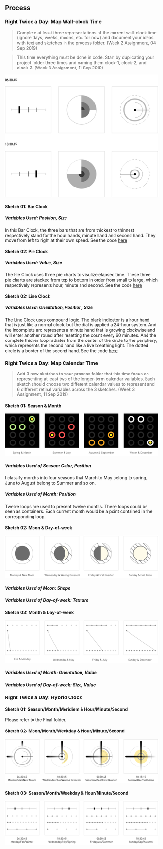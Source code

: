 ## Process 
### Right Twice a Day: Map Wall-clock Time
> Complete at least three representations of the current wall-clock time (ignore days, weeks, moons, etc. for now) and document your ideas with text and sketches in the process folder. (Week 2 Assignment, 04 Sep 2019)

> This time everything must be done in code. Start by duplicating your project folder three times and naming them clock-1, clock-2, and clock-3. (Week 3 Assignment, 11 Sep 2019)

![illustrative images](./Sketch_wall_clock.jpg)
#### Sketch 01: Bar Clock
##### Variables Used: Position, Size
In this Bar Clock, the three bars that are from thickest to thinnest respectively stand for the hour hands, minute hand and second hand. They move from left to right at their own speed.
See the code [here](https://github.com/gitacoco/dvia-2019/tree/master/1.mapping-time/clock1_BarClock)

#### Sketch 02: Pie Clock
##### Variables Used: Value, Size
The Pie Clock uses three pie charts to visulize elapsed time. These three pie charts are stacked from top to bottom in order from small to large, which respectively represents hour, minute and second.
See the code [here](https://github.com/gitacoco/dvia-2019/tree/master/1.mapping-time/clock2_PieClock)

#### Sketch 02: Line Clock
##### Variables Used: Orientation, Position, Size
The Line Clock uses compound logic. The black indicator is a hour hand that is just like a normal clock, but the dial is applied a 24-hour system. And the incomplete arc represents a minute hand that is growing clockwise and will enter another round after resetting the count every 60 minutes. And the complete thicker loop radiates from the center of the circle to the periphery, which represents the second hand like a live breathing light. The dotted circle is a border of the second hand.
See the code [here](https://github.com/gitacoco/dvia-2019/tree/master/1.mapping-time/clock3_LineClock)


### Right Twice a Day: Map Calendar Time
> Add 3 new sketches to your process folder that this time focus on representing at least two of the longer-term calendar variables. Each sketch should choose two different calendar values to represent and 6 different retinal variables across the 3 sketches. (Week 3 Assignment, 11 Sep 2019)

#### Sketch 01: Season & Month
![illustrative images](./Sketch1_calendar_time.jpg)
##### Variables Used of Season: Color, Position
I classify months into four seasons that March to May belong to spring, June to August belong to Summer and so on.
##### Variables Used of Month: Position
Twelve loops are used to present twelve months. These loops could be seen as containers. Each current month would be a point contained in the corresponding loop.

#### Sketch 02: Moon & Day-of-week
![illustrative images](./Sketch2_calendar_time.jpg)
##### Variables Used of Moon: Shape
##### Variables Used of Day-of-week: Texture

#### Sketch 03: Month & Day-of-week
![illustrative images](./Sketch3_calendar_time.jpg)
##### Variables Used of Month: Orientation, Value
##### Variables Used of Day-of-week: Size, Value

### Right Twice a Day: Hybrid Clock

#### Sketch 01: Season/Month/Meridiem & Hour/Minute/Second
Please refer to the Final folder.

#### Sketch 02: Moon/Month/Weekday & Hour/Minute/Second
![illustrative images](./Hybrid_Sketch2.jpg)

#### Sketch 03: Season/Month/Weekday & Hour/Minute/Second
![illustrative images](./Hybrid_Sketch3.jpg)
